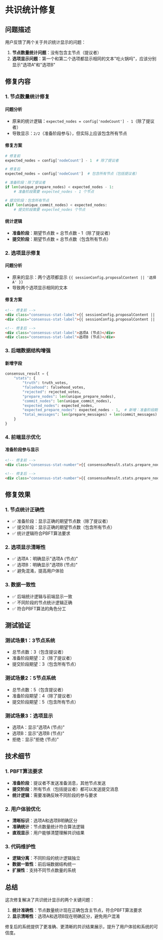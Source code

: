 # 共识统计修复

## 问题描述

用户反馈了两个关于共识统计显示的问题：

1. **节点数量统计问题**：没有包含主节点（提议者）
2. **选项显示问题**：第一个和第二个选项都显示相同的文本"吃火锅吗"，应该分别显示"选项A"和"选项B"

## 修复内容

### 1. 节点数量统计修复

#### 问题分析
- 原来的统计逻辑：`expected_nodes = config['nodeCount'] - 1`（除了提议者）
- 导致显示：`2/2`（准备阶段参与），但实际上应该包含所有节点

#### 修复方案
```python
# 修复前
expected_nodes = config['nodeCount'] - 1  # 除了提议者

# 修复后
expected_nodes = config['nodeCount']  # 包含所有节点（包括提议者）

# 准备阶段：除了提议者
if len(unique_prepare_nodes) < expected_nodes - 1:
    # 准备阶段需要 expected_nodes - 1 个节点

# 提交阶段：包含所有节点
elif len(unique_commit_nodes) < expected_nodes:
    # 提交阶段需要 expected_nodes 个节点
```

#### 统计逻辑
- **准备阶段**：期望节点数 = 总节点数 - 1（除了提议者）
- **提交阶段**：期望节点数 = 总节点数（包含所有节点）

### 2. 选项显示修复

#### 问题分析
- 原来的显示：两个选项都显示 `{{ sessionConfig.proposalContent || '选择A' }}`
- 导致两个选项显示相同的文本

#### 修复方案
```html
<!-- 修复前 -->
<div class="consensus-stat-label">{{ sessionConfig.proposalContent || '选择A' }} (节点)</div>
<div class="consensus-stat-label">{{ sessionConfig.proposalContent || '选择B' }} (节点)</div>

<!-- 修复后 -->
<div class="consensus-stat-label">选项A (节点)</div>
<div class="consensus-stat-label">选项B (节点)</div>
```

### 3. 后端数据结构增强

#### 新增字段
```python
consensus_result = {
    "stats": {
        "truth": truth_votes,
        "falsehood": falsehood_votes,
        "rejected": rejected_votes,
        "prepare_nodes": len(unique_prepare_nodes),
        "commit_nodes": len(unique_commit_nodes),
        "expected_nodes": expected_nodes,
        "expected_prepare_nodes": expected_nodes - 1,  # 新增：准备阶段期望节点数
        "total_messages": len(prepare_messages) + len(commit_messages)
    }
}
```

### 4. 前端显示优化

#### 准备阶段参与显示
```html
<!-- 修复前 -->
<div class="consensus-stat-number">{{ consensusResult.stats.prepare_nodes }}/{{ consensusResult.stats.expected_nodes }}</div>

<!-- 修复后 -->
<div class="consensus-stat-number">{{ consensusResult.stats.prepare_nodes }}/{{ consensusResult.stats.expected_prepare_nodes || consensusResult.stats.expected_nodes - 1 }}</div>
```

## 修复效果

### 1. 节点统计正确性
- ✅ 准备阶段：显示正确的期望节点数（除了提议者）
- ✅ 提交阶段：显示正确的期望节点数（包含所有节点）
- ✅ 统计逻辑符合PBFT算法要求

### 2. 选项显示清晰性
- ✅ 选项A：明确显示"选项A (节点)"
- ✅ 选项B：明确显示"选项B (节点)"
- ✅ 避免混淆，提高用户体验

### 3. 数据一致性
- ✅ 后端统计逻辑与前端显示一致
- ✅ 不同阶段的节点统计逻辑正确
- ✅ 符合PBFT算法的角色分工

## 测试验证

### 测试场景1：3节点系统
- 总节点数：3（包含提议者）
- 准备阶段期望：2（除了提议者）
- 提交阶段期望：3（包含所有节点）

### 测试场景2：5节点系统
- 总节点数：5（包含提议者）
- 准备阶段期望：4（除了提议者）
- 提交阶段期望：5（包含所有节点）

### 测试场景3：选项显示
- 选项A：显示"选项A (节点)"
- 选项B：显示"选项B (节点)"
- 拒绝：显示"拒绝 (节点)"

## 技术细节

### 1. PBFT算法要求
- **准备阶段**：提议者不发送准备消息，其他节点发送
- **提交阶段**：所有节点（包括提议者）都可以发送提交消息
- **统计逻辑**：需要准确反映不同阶段的参与要求

### 2. 用户体验优化
- **清晰标识**：选项A和选项B明确区分
- **准确统计**：节点数量统计符合算法逻辑
- **直观显示**：用户能够清楚理解共识结果

### 3. 代码维护性
- **逻辑分离**：不同阶段的统计逻辑独立
- **数据一致性**：前后端数据结构统一
- **扩展性**：支持不同节点数量的系统

## 总结

这次修复解决了共识统计显示的两个关键问题：

1. **统计准确性**：节点数量统计现在正确包含主节点，符合PBFT算法要求
2. **显示清晰性**：选项A和选项B现在明确区分，避免用户混淆

修复后的系统提供了更准确、更清晰的共识结果展示，提升了用户体验和系统的可信度。


